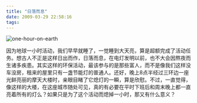 ```yaml
---
title: "日落而息"
date: 2009-03-29 22:58:16
tags:
---
```


![one-hour-on-earth](../../../images/2009/one-hour-on-earth.jpg "one-hour-on-earth") 

因为地球一小时活动，我们早早就睡了，一觉睡到大天亮，算是超额完成了活动任务。想古人不正是这样日出而作，日落而息，在电灯发明以前，也不大会因熬夜而生诸多疾患。其实这样的环保活动，最该参与的是那些富人，而不是像我们这样没车没房，租来的屋里只有一盏节能灯的普通人。还好，晚上8点半经过三环边一座光鲜亮丽的摩天大楼时，亲眼目睹了它熄灯的一瞬，算是欣慰。不过，一直觉得，像这样的大楼，在这座城市随处可见，真的有必要在平时下班后和周末晚上都一直亮着所有的灯么？如果只是为了这个活动而熄掉一小时，那又有什么意义？